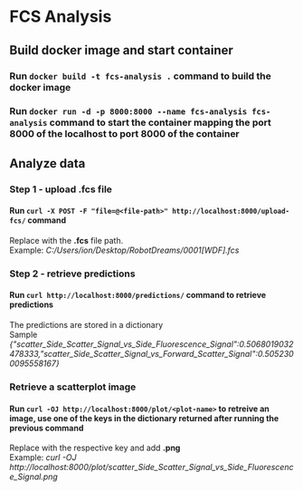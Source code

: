 # FCS Analysis

## Build docker image and start container

### Run `docker build -t fcs-analysis .` command to build the docker image

### Run `docker run -d -p 8000:8000 --name fcs-analysis fcs-analysis` command to start the container mapping the port 8000 of the localhost to port 8000 of the container

## Analyze data

### Step 1 - upload **.fcs** file

#### Run `curl -X POST -F "file=@<file-path>" http://localhost:8000/upload-fcs/` command

Replace **<file-path>** with the **.fcs** file path.  
Example: _C:/Users/ion/Desktop/RobotDreams/0001[WDF].fcs_

### Step 2 - retrieve predictions

#### Run `curl http://localhost:8000/predictions/` command to retrieve predictions

The predictions are stored in a dictionary  
Sample _{"scatter_Side_Scatter_Signal_vs_Side_Fluorescence_Signal":0.5068019032478333,"scatter_Side_Scatter_Signal_vs_Forward_Scatter_Signal":0.5052300095558167}_

### Retrieve a scatterplot image

#### Run `curl -OJ http://localhost:8000/plot/<plot-name>` to retreive an image, use one of the keys in the dictionary returned after running the previous command

Replace **<plot-name>** with the respective key and add **.png**  
Example: _curl -OJ http://localhost:8000/plot/scatter_Side_Scatter_Signal_vs_Side_Fluorescence_Signal.png_
